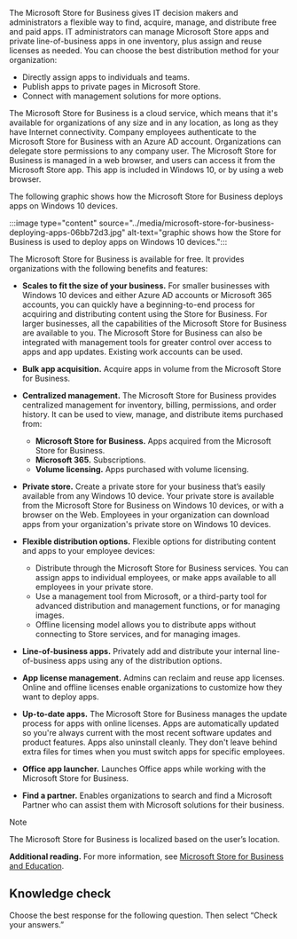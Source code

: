 The Microsoft Store for Business gives IT decision makers and administrators a flexible way to find, acquire, manage, and distribute free and paid apps. IT administrators can manage Microsoft Store apps and private line-of-business apps in one inventory, plus assign and reuse licenses as needed. You can choose the best distribution method for your organization:

 -  Directly assign apps to individuals and teams.
 -  Publish apps to private pages in Microsoft Store.
 -  Connect with management solutions for more options.

The Microsoft Store for Business is a cloud service, which means that it's available for organizations of any size and in any location, as long as they have Internet connectivity. Company employees authenticate to the Microsoft Store for Business with an Azure AD account. Organizations can delegate store permissions to any company user. The Microsoft Store for Business is managed in a web browser, and users can access it from the Microsoft Store app. This app is included in Windows 10, or by using a web browser.

The following graphic shows how the Microsoft Store for Business deploys apps on Windows 10 devices.

:::image type="content" source="../media/microsoft-store-for-business-deploying-apps-06bb72d3.jpg" alt-text="graphic shows how the Store for Business is used to deploy apps on Windows 10 devices.":::


The Microsoft Store for Business is available for free. It provides organizations with the following benefits and features:

 -  **Scales to fit the size of your business.** For smaller businesses with Windows 10 devices and either Azure AD accounts or Microsoft 365 accounts, you can quickly have a beginning-to-end process for acquiring and distributing content using the Store for Business. For larger businesses, all the capabilities of the Microsoft Store for Business are available to you. The Microsoft Store for Business can also be integrated with management tools for greater control over access to apps and app updates. Existing work accounts can be used.
 -  **Bulk app acquisition.** Acquire apps in volume from the Microsoft Store for Business.
 -  **Centralized management.** The Microsoft Store for Business provides centralized management for inventory, billing, permissions, and order history. It can be used to view, manage, and distribute items purchased from:
    
     -  **Microsoft Store for Business.** Apps acquired from the Microsoft Store for Business.
     -  **Microsoft 365.** Subscriptions.<br>
     -  **Volume licensing.** Apps purchased with volume licensing.
 -  **Private store.** Create a private store for your business that’s easily available from any Windows 10 device. Your private store is available from the Microsoft Store for Business on Windows 10 devices, or with a browser on the Web. Employees in your organization can download apps from your organization's private store on Windows 10 devices.
 -  **Flexible distribution options.** Flexible options for distributing content and apps to your employee devices:
    
     -  Distribute through the Microsoft Store for Business services. You can assign apps to individual employees, or make apps available to all employees in your private store.
     -  Use a management tool from Microsoft, or a third-party tool for advanced distribution and management functions, or for managing images.
     -  Offline licensing model allows you to distribute apps without connecting to Store services, and for managing images.
 -  **Line-of-business apps.** Privately add and distribute your internal line-of-business apps using any of the distribution options.
 -  **App license management.** Admins can reclaim and reuse app licenses. Online and offline licenses enable organizations to customize how they want to deploy apps.
 -  **Up-to-date apps.** The Microsoft Store for Business manages the update process for apps with online licenses. Apps are automatically updated so you're always current with the most recent software updates and product features. Apps also uninstall cleanly. They don't leave behind extra files for times when you must switch apps for specific employees.
 -  **Office app launcher.** Launches Office apps while working with the Microsoft Store for Business.
 -  **Find a partner.** Enables organizations to search and find a Microsoft Partner who can assist them with Microsoft solutions for their business.

> [!NOTE]
> The Microsoft Store for Business is localized based on the user’s location.

**Additional reading.** For more information, see [Microsoft Store for Business and Education](/microsoft-store/?azure-portal=true).

## Knowledge check

Choose the best response for the following question. Then select “Check your answers.”
